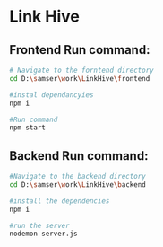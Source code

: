 # Link Hive

## Frontend Run command: 
```bash
# Navigate to the forntend directory
cd D:\samser\work\LinkHive\frontend

#instal dependancyies 
npm i

#Run command
npm start
```
## Backend Run command:
```bash
#Navigate to the backend directory
cd D:\samser\work\LinkHive\backend

#install the dependencies
npm i 

#run the server
nodemon server.js
```